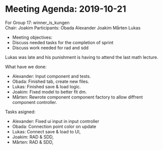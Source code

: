 # Meeting Agenda: 2019-10-21
For Group 17: winner_is_kungen  
Chair: Joakim
Participants: Obada Alexander Joakim Mårten Lukas
 
* Meeting objectives:
* Discuss needed tasks for the completion of sprint
* Discuss work needed for rad and sdd
 
 Lukas was late and his punishment is having to attend the last math lecture.
 
What have we done:
  * Alexander: Input component and tests.
  * Obada: Finished tab, create new files.
  * Lukas: Finished save & load logic.
  * Joakim: Fixed model to better fit dm.
  * Mårten: Rewrote component component factory to allow diffrent component controller.

Tasks asigned:
  * Alexander: Fixed ui input in input controller
  * Obada: Connection point color on update
  * Lukas: Connect save & load to UI,
  * Joakim: RAD & SDD,
  * Mårten: RAD & SDD,
